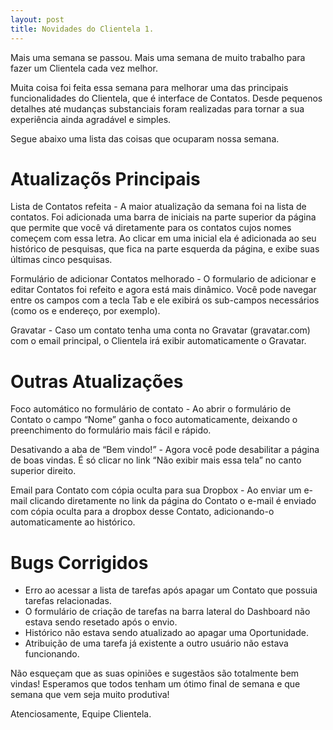 ```yaml
---
layout: post
title: Novidades do Clientela 1.
---
```


Mais uma semana se passou. Mais uma semana de muito trabalho para fazer um Clientela cada vez melhor.

Muita coisa foi feita essa semana para melhorar uma das principais funcionalidades do Clientela, que é interface de Contatos. Desde pequenos detalhes até mudanças substanciais foram realizadas para tornar a sua experiência ainda agradável e simples.

Segue abaixo uma lista das coisas que ocuparam nossa semana.

Atualizaçõs Principais
==============================================

Lista de Contatos refeita - A maior atualização da semana foi na lista de contatos. Foi adicionada uma barra de iniciais na parte superior da página que permite que você vá diretamente para os contatos cujos nomes começem com essa letra. Ao clicar em uma inicial ela é adicionada ao seu histórico de pesquisas, que fica na parte esquerda da página, e exibe suas últimas cinco pesquisas.

Formulário de adicionar Contatos melhorado - O formulario de adicionar e editar Contatos foi refeito e agora está mais dinâmico. Você pode navegar entre os campos com a tecla Tab e ele exibirá os sub-campos necessários (como os e endereço, por exemplo).

Gravatar - Caso um contato tenha uma conta no Gravatar (gravatar.com) com o email principal, o Clientela irá exibir automaticamente o Gravatar.

Outras Atualizações
==============================================

Foco automático no formulário de contato - Ao abrir o formulário de Contato o campo “Nome” ganha o foco automaticamente, deixando o preenchimento do formulário mais fácil e rápido.

Desativando a aba de “Bem vindo!” - Agora você pode desabilitar a página de boas vindas. É só clicar no link “Não exibir mais essa tela” no canto superior direito.

Email para Contato com cópia oculta para sua Dropbox - Ao enviar um e-mail clicando diretamente no link da página do Contato o e-mail é enviado com cópia oculta para a dropbox desse Contato, adicionando-o automaticamente ao histórico.

Bugs Corrigidos
==============================================

 * Erro ao acessar a lista de tarefas após apagar um Contato que possuia tarefas relacionadas.
 * O formulário de criação de tarefas na barra lateral do Dashboard não estava sendo resetado após o envio.
 * Histórico não estava sendo atualizado ao apagar uma Oportunidade.
 * Atribuição de uma tarefa já existente a outro usuário não estava funcionando.

Não esqueçam que as suas opiniões e sugestãos são totalmente bem vindas! Esperamos que todos tenham um ótimo final de semana e que semana que vem seja muito produtiva!

Atenciosamente,
Equipe Clientela.
